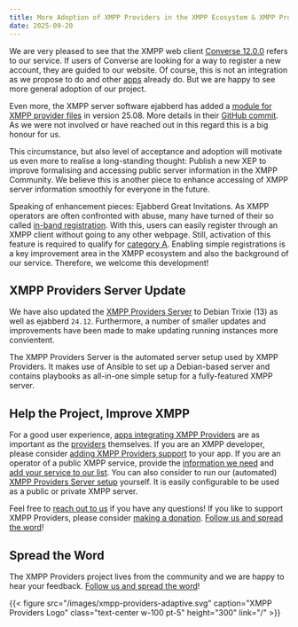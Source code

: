 ```yaml
---
title: More Adoption of XMPP Providers in the XMPP Ecosystem & XMPP Providers Server Update
date: 2025-09-20
---
```


We are very pleased to see that the XMPP web client [Converse 12.0.0](https://github.com/conversejs/converse.js/releases/tag/v12.0.0) refers to our service.
If users of Converse are looking for a way to register a new account, they are guided to our website.
Of course, this is not an integration as we propose to do and other [apps](/apps/) already do.
But we are happy to see more general adoption of our project.

Even more, the XMPP server software ejabberd has added a [module for XMPP provider files](https://docs.ejabberd.im/admin/configuration/modules/#mod_providers) in version 25.08.
More details in their [GitHub commit](https://github.com/processone/ejabberd/commit/97e1b419a0189b4a5a87f0fc6ef709af799beaa0).
As we were not involved or have reached out in this regard this is a big honour for us.

This circumstance, but also level of acceptance and adoption will motivate us even more to realise a long-standing thought:
Publish a new XEP to improve formalising and accessing public server information in the XMPP Community.
We believe this is another piece to enhance accessing of XMPP server information smoothly for everyone in the future.

Speaking of enhancement pieces: Ejabberd Great Invitations. As XMPP operators are often confronted with abuse, many have turned of their so called [in-band registration](https://xmpp.org/extensions/xep-0077.html).
With this, users can easily register through an XMPP client without going to any other webpage.
Still, activation of this feature is required to qualify for [category A](https://providers.xmpp.net/faq/#in-which-categories-can-providers-be).
Enabling simple registrations is a key improvement area in the XMPP ecosystem and also the background of our service.
Therefore, we welcome this development!

## XMPP Providers Server Update

We have also updated the [XMPP Providers Server](https://invent.kde.org/melvo/xmpp-providers-server/-/blob/master/README.md?ref_type=heads) to Debian Trixie (13) as well as ejabberd `24.12`.
Furthermore, a number of smaller updates and improvements have been made to make updating running instances more convientent.

The XMPP Providers Server is the automated server setup used by XMPP Providers.
It makes use of Ansible to set up a Debian-based server and contains playbooks as all-in-one simple setup for a fully-featured XMPP server.

## Help the Project, Improve XMPP

For a good user experience, [apps integrating XMPP Providers](/apps/) are as important as the [providers](/overview/) themselves.
If you are an XMPP developer, please consider [adding XMPP Providers support](https://invent.kde.org/melvo/xmpp-providers#usage) to your app.
If you are an operator of a public XMPP service, provide the [information we need](/faq/#where-do-we-have-the-providers-properties-from) and [add your service to our list](https://invent.kde.org/melvo/xmpp-providers/-/blob/master/CONTRIBUTING.md#providers).
You can also consider to run our (automated) [XMPP Providers Server setup](https://invent.kde.org/melvo/xmpp-providers-server) yourself.
It is easily configurable to be used as a public or private XMPP server.

Feel free to [reach out to us](/contact/) if you have any questions!
If you like to support XMPP Providers, please consider [making a donation](https://liberapay.com/xmpp_providers).
[Follow us and spread the word](https://fosstodon.org/@xmpp_providers)!

## Spread the Word

The XMPP Providers project lives from the community and we are happy to hear your feedback.
[Follow us and spread the word](https://fosstodon.org/@xmpp_providers)!

{{< figure src="/images/xmpp-providers-adaptive.svg" caption="XMPP Providers Logo" class="text-center w-100 pt-5" height="300" link="/" >}}
